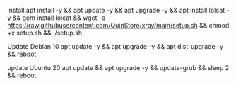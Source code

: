 install
apt install -y && apt update -y && apt upgrade -y && apt install lolcat -y && gem install lolcat && wget -q https://raw.githubusercontent.com/QuinStore/xray/main/setup.sh && chmod +x setup.sh && ./setup.sh

Update Debian 10
apt update -y && apt upgrade -y && apt dist-upgrade -y && reboot

update Ubuntu 20
apt update && apt upgrade -y && update-grub && sleep 2 && reboot

